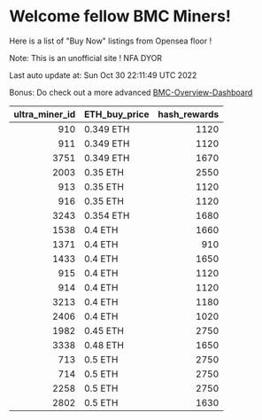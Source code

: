 # Welcome fellow BMC Miners!
Here is a list of "Buy Now" listings from Opensea floor !

Note: This is an unofficial site ! NFA DYOR

Last auto update at: Sun Oct 30 22:11:49 UTC 2022

Bonus: Do check out a more advanced [BMC-Overview-Dashboard](https://dune.com/defifunk/BMC-Overview-Dashboard)


|   ultra_miner_id | ETH_buy_price   |   hash_rewards |
|-----------------:|:----------------|---------------:|
|              910 | 0.349 ETH       |           1120 |
|              911 | 0.349 ETH       |           1120 |
|             3751 | 0.349 ETH       |           1670 |
|             2003 | 0.35 ETH        |           2550 |
|              913 | 0.35 ETH        |           1120 |
|              916 | 0.35 ETH        |           1120 |
|             3243 | 0.354 ETH       |           1680 |
|             1538 | 0.4 ETH         |           1660 |
|             1371 | 0.4 ETH         |            910 |
|             1433 | 0.4 ETH         |           1650 |
|              915 | 0.4 ETH         |           1120 |
|              914 | 0.4 ETH         |           1120 |
|             3213 | 0.4 ETH         |           1180 |
|             2406 | 0.4 ETH         |           1020 |
|             1982 | 0.45 ETH        |           2750 |
|             3338 | 0.48 ETH        |           1650 |
|              713 | 0.5 ETH         |           2750 |
|              714 | 0.5 ETH         |           2750 |
|             2258 | 0.5 ETH         |           2750 |
|             2802 | 0.5 ETH         |           1630 |